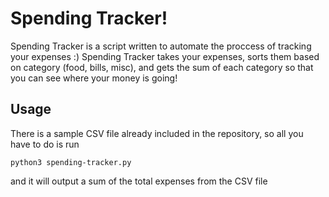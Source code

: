 # Spending Tracker!

Spending Tracker is a script written to automate the proccess of tracking your expenses :) Spending Tracker takes your expenses, sorts them based on category (food, bills, misc), and gets the sum of each category so that you can see where your money is going!


## Usage 

There is a sample CSV file already included in the repository, so all you have to do is run
``` 
python3 spending-tracker.py
```
and it will output a sum of the total expenses from the CSV file
